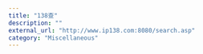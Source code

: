 ```yaml
---
title: "138查"
description: ""
external_url: "http://www.ip138.com:8080/search.asp"
category: "Miscellaneous"
---
```

